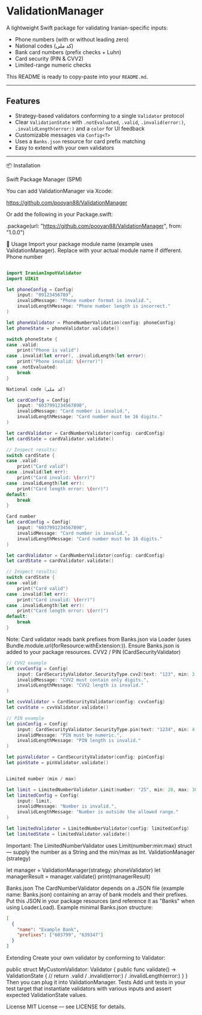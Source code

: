 # ValidationManager

A lightweight Swift package for validating Iranian-specific inputs:

- Phone numbers (with or without leading zero)  
- National codes (کد ملی)  
- Bank card numbers (prefix checks + Luhn)  
- Card security (PIN & CVV2)  
- Limited-range numeric checks

This README is ready to copy-paste into your `README.md`.

---

## Features

- Strategy-based validators conforming to a single `Validator` protocol  
- Clear `ValidationState` with `.notEvaluated`, `.valid`, `.invalid(error:)`, `.invalidLength(error:)` and a `color` for UI feedback  
- Customizable messages via `Config<T>`  
- Uses a `Banks.json` resource for card prefix matching  
- Easy to extend with your own validators

---

📦 Installation

Swift Package Manager (SPM)

You can add ValidationManager via Xcode:

https://github.com/pooyan88/ValidationManager

Or add the following in your Package.swift:

.package(url: "https://github.com/pooyan88/ValidationManager", from: "1.0.0")

🚀 Usage
Import your package module name (example uses ValidationManager). Replace with your actual module name if different.
Phone number

```swift

import IranianInputValidator
import UIKit

let phoneConfig = Config(
    input: "09123456789",
    invalidMessage: "Phone number format is invalid.",
    invalidLengthMessage: "Phone number length is incorrect."
)

let phoneValidator = PhoneNumberValidation(config: phoneConfig)
let phoneState = phoneValidator.validate()

switch phoneState {
case .valid:
    print("Phone is valid")
case .invalid(let error), .invalidLength(let error):
    print("Phone invalid: \(error)")
case .notEvaluated:
    break
}

```
```swift
National code (کد ملی)

let cardConfig = Config(
    input: "6037991234567890",
    invalidMessage: "Card number is invalid.",
    invalidLengthMessage: "Card number must be 16 digits."
)

let cardValidator = CardNumberValidator(config: cardConfig)
let cardState = cardValidator.validate()

// Inspect results:
switch cardState {
case .valid:
    print("Card valid")
case .invalid(let err):
    print("Card invalid: \(err)")
case .invalidLength(let err):
    print("Card length error: \(err)")
default:
    break
}
```

```swift
Card number
let cardConfig = Config(
    input: "6037991234567890",
    invalidMessage: "Card number is invalid.",
    invalidLengthMessage: "Card number must be 16 digits."
)

let cardValidator = CardNumberValidator(config: cardConfig)
let cardState = cardValidator.validate()

// Inspect results:
switch cardState {
case .valid:
    print("Card valid")
case .invalid(let err):
    print("Card invalid: \(err)")
case .invalidLength(let err):
    print("Card length error: \(err)")
default:
    break
}
```


Note: Card validator reads bank prefixes from Banks.json via Loader (uses Bundle.module.url(forResource:withExtension:)). Ensure Banks.json is added to your package resources.
CVV2 / PIN (CardSecurityValidator)

```swift
// CVV2 example
let cvvConfig = Config(
    input: CardSecurityValidator.SecurityType.cvv2(text: "123", min: 3, max: 4),
    invalidMessage: "CVV2 must contain only digits.",
    invalidLengthMessage: "CVV2 length is invalid."
)

let cvvValidator = CardSecurityValidator(config: cvvConfig)
let cvvState = cvvValidator.validate()

// PIN example
let pinConfig = Config(
    input: CardSecurityValidator.SecurityType.pin(text: "1234", min: 4, max: 6),
    invalidMessage: "PIN must be numeric.",
    invalidLengthMessage: "PIN length is invalid."
)

let pinValidator = CardSecurityValidator(config: pinConfig)
let pinState = pinValidator.validate()

```

```swift

Limited number (min / max)

let limit = LimitedNumberValidator.Limit(number: "25", min: 20, max: 30)
let limitedConfig = Config(
    input: limit,
    invalidMessage: "Number is invalid.",
    invalidLengthMessage: "Number is outside the allowed range."
)

let limitedValidator = LimitedNumberValidator(config: limitedConfig)
let limitedState = limitedValidator.validate()
```

Important: The LimitedNumberValidator uses Limit(number:min:max) struct — supply the number as a String and the min/max as Int.
ValidationManager (strategy)

let manager = ValidationManager(strategy: phoneValidator)
let managerResult = manager.validate()
print(managerResult)

Banks.json
The CardNumberValidator depends on a JSON file (example name: Banks.json) containing an array of bank models and their prefixes. Put this JSON in your package resources (and reference it as "Banks" when using Loader.Load).
Example minimal Banks.json structure:

```json
[
  {
    "name": "Example Bank",
    "prefixes": ["603799", "639347"]
  }
]
```

Extending
Create your own validator by conforming to Validator:

public struct MyCustomValidator: Validator {
    public func validate() -> ValidationState {
        // return .valid / .invalid(error:) / .invalidLength(error:)
    }
}
Then you can plug it into ValidationManager.
Tests
Add unit tests in your test target that instantiate validators with various inputs and assert expected ValidationState values.

License
MIT License — see LICENSE for details.

